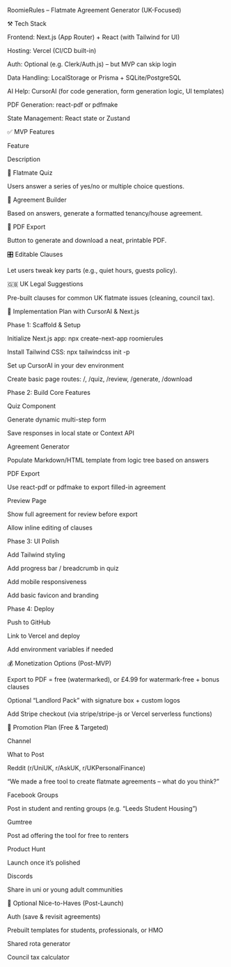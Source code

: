 RoomieRules – Flatmate Agreement Generator (UK-Focused)

⚒️ Tech Stack

Frontend: Next.js (App Router) + React (with Tailwind for UI)

Hosting: Vercel (CI/CD built-in)

Auth: Optional (e.g. Clerk/Auth.js) – but MVP can skip login

Data Handling: LocalStorage or Prisma + SQLite/PostgreSQL

AI Help: CursorAI (for code generation, form generation logic, UI templates)

PDF Generation: react-pdf or pdfmake

State Management: React state or Zustand

✅ MVP Features

Feature

Description

🎯 Flatmate Quiz

Users answer a series of yes/no or multiple choice questions.

🧳 Agreement Builder

Based on answers, generate a formatted tenancy/house agreement.

📄 PDF Export

Button to generate and download a neat, printable PDF.

🎛️ Editable Clauses

Let users tweak key parts (e.g., quiet hours, guests policy).

🇬🇧 UK Legal Suggestions

Pre-built clauses for common UK flatmate issues (cleaning, council tax).

🧠 Implementation Plan with CursorAI & Next.js

Phase 1: Scaffold & Setup

Initialize Next.js app: npx create-next-app roomierules

Install Tailwind CSS: npx tailwindcss init -p

Set up CursorAI in your dev environment

Create basic page routes: /, /quiz, /review, /generate, /download

Phase 2: Build Core Features

Quiz Component

Generate dynamic multi-step form

Save responses in local state or Context API

Agreement Generator

Populate Markdown/HTML template from logic tree based on answers

PDF Export

Use react-pdf or pdfmake to export filled-in agreement

Preview Page

Show full agreement for review before export

Allow inline editing of clauses

Phase 3: UI Polish

Add Tailwind styling

Add progress bar / breadcrumb in quiz

Add mobile responsiveness

Add basic favicon and branding

Phase 4: Deploy

Push to GitHub

Link to Vercel and deploy

Add environment variables if needed

💰 Monetization Options (Post-MVP)

Export to PDF = free (watermarked), or £4.99 for watermark-free + bonus clauses

Optional “Landlord Pack” with signature box + custom logos

Add Stripe checkout (via stripe/stripe-js or Vercel serverless functions)

📢 Promotion Plan (Free & Targeted)

Channel

What to Post

Reddit (r/UniUK, r/AskUK, r/UKPersonalFinance)

“We made a free tool to create flatmate agreements – what do you think?”

Facebook Groups

Post in student and renting groups (e.g. “Leeds Student Housing”)

Gumtree

Post ad offering the tool for free to renters

Product Hunt

Launch once it’s polished

Discords

Share in uni or young adult communities

🚀 Optional Nice-to-Haves (Post-Launch)

Auth (save & revisit agreements)

Prebuilt templates for students, professionals, or HMO

Shared rota generator

Council tax calculator